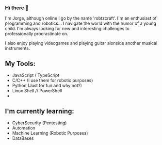 ### Hi there 👋

<!--
**jorgeluisah47/jorgeluisah47** is a ✨ _special_ ✨ repository because its `README.md` (this file) appears on your GitHub profile.

Here are some ideas to get you started:

- 🔭 I’m currently working on ...
- 🌱 I’m currently learning ...
- 👯 I’m looking to collaborate on ...
- 🤔 I’m looking for help with ...
- 💬 Ask me about ...
- 📫 How to reach me: ...
- 😄 Pronouns: ...
- ⚡ Fun fact: ...
-->

I'm Jorge, although online I go by the name 'robtzcraft'. I'm an enthusiast of programming and robotics... 
I navigate the world with the humor of a young child. I'm always looking for new and interesting challenges to professionally procrastinate on.

I also enjoy playing videogames and playing guitar alonside another musical instruments.

## My Tools:

* JavaScript / TypeScript
* C/C++ (I use them for robotic purposes)
* Python (Just for fun and why not?)
* Linux Shell // PowerShell
* 

## I'm currently learning:

* CyberSecurity (Pentesting)
* Automation
* Machine Learning (Robotic Purposes)
* DataBases
